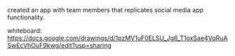 created an app with team members that replicates social media app functionality.

whiteboard: https://docs.google.com/drawings/d/1pzMV1uF0ELSU_Jg6_T1oxSae4VqRuASwEcVhOuF9kwg/edit?usp=sharing